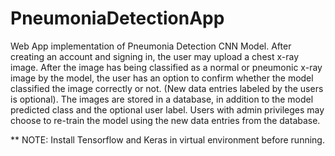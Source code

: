 # PneumoniaDetectionApp

Web App implementation of Pneumonia Detection CNN Model.
After creating an account and signing in, the user may upload a chest x-ray image.
After the image has being classified as a normal or pneumonic x-ray image by the model, the user has an option to confirm whether the model classified the image correctly or not.
(New data entries labeled by the users is optional).
The images are stored in a database, in addition to the model predicted class and the optional user label. Users with admin privileges may choose to re-train the model using the new data entries from the database.


** NOTE: Install Tensorflow and Keras in virtual environment before running.